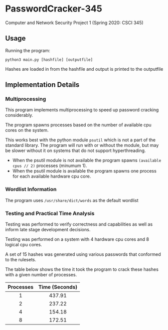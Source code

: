 # PasswordCracker-345
Computer and Network Security Project 1 (Spring 2020: CSCI 345)

## Usage
Running the program:

`python3 main.py [hashfile] [outputfile]`

Hashes are loaded in from the hashfile and output is printed to the outputfile

## Implementation Details

### Multiprocessing
This program implements multiprocessing to speed up password cracking considerably.

The program spawns processes based on the number of available cpu cores on the system.

This works best with the python module `psutil` which is not a part of the standard library. The program
will run with or without the module, but may be slower without it on systems that do not support hyperthreading.  
- When the psutil module is not available the program spawns `(available cpus // 2)` processes (minumum 1).
- When the psutil module is available the program spawns one process for each available hardware cpu core.

### Wordlist Information
The program uses `/usr/share/dict/words` as the default wordlist

### Testing and Practical Time Analysis
Testing was performed to verify correctness and capabilities as well as inform late stage development decisions. 

Testing was performed on a system with 4 hardware cpu cores and 8 logical cpu cores.

A set of 15 hashes was generated using various passwords that conformed to the rulesets.

The table below shows the time it took the program to crack these hashes with a given number of processes.


| Processes | Time (Seconds) |
| :-------: | :------------: |
|     1     |     437.91     |
|     2     |     237.22     |
|     4     |     154.18     |
|     8     |     172.51     |
